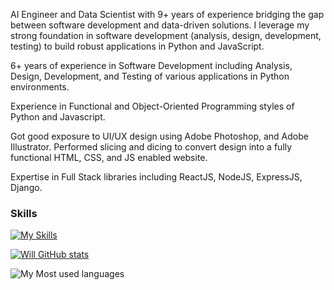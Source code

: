 AI Engineer and Data Scientist with 9+ years of experience bridging the gap between software development and data-driven solutions. I leverage my strong foundation in software development (analysis, design, development, testing) to build robust applications in Python and JavaScript. 

6+ years of experience in Software Development including Analysis, Design, Development, and Testing of various applications in Python environments.

Experience in Functional and Object-Oriented Programming styles of Python and Javascript.

Got good exposure to UI/UX design using Adobe Photoshop, and Adobe Illustrator. Performed slicing and dicing to convert design into a fully functional HTML, CSS, and JS enabled website.

Expertise in Full Stack libraries including ReactJS, NodeJS, ExpressJS, Django.

### Skills

[![My Skills](https://skillicons.dev/icons?i=js,python,react,nodejs,django,docker,aws,git)](https://skillicons.dev)

[![Will GitHub stats](https://github-readme-stats.vercel.app/api?username=mayandev)](https://github.com/anuraghazra/github-readme-stats)

![My Most used languages](https://github-readme-stats.vercel.app/api/top-langs/?username=spwilson25428&layout=compact&hide_border=true&langs_count=10)
